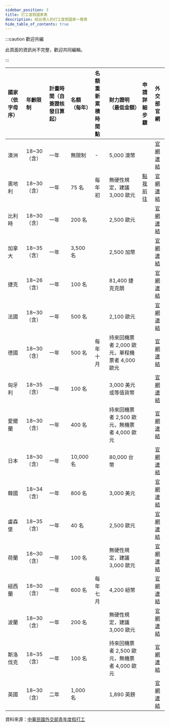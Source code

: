 ```yaml
---
sidebar_position: 3
title: 打工度假國家表
description: 給台灣人的打工度假國家一覽表
hide_table_of_contents: true
---
```


:::caution 歡迎共編

此頁面的資訊尚不完整，歡迎共同編輯。

::: 

| 國家（依字母序） | 年齡限制    | 計畫時間（自簽證核發日算起） | 名額（每年） | 名額重新累積時間點 | 財力證明（最低金額）                           | 申請詳細步驟 | 外交部官網                                                   |
| :--------------- | :---------- | :--------------------------- | :----------- | :----------------- | :--------------------------------------------- | :----------- | :----------------------------------------------------------- |
| 澳洲             | 18~30（含） | 一年                         | 無限制       | -                  | 5,000 澳幣                                     |              | [官網連結](https://www.youthtaiwan.net/WorkingHoliday/Cus_WHNation.aspx?n=6386&s=113469) |
| 奧地利           | 18~30（含） | 一年                         | 75 名        | 每年初             | 無硬性規定，建議 3,000 歐元                    |  [點我前往](/選擇國家/奧地利/奧地利打工度假/)         | [官網連結](https://www.youthtaiwan.net/WorkingHoliday/Cus_WHNation.aspx?n=5676&s=106361) |
| 比利時           | 18~30（含） | 一年                         | 200 名       |                    | 2,500 歐元                                     |              | [官網連結](https://www.youthtaiwan.net/WorkingHoliday/Cus_WHNation.aspx?n=5676&s=106357) |
| 加拿大           | 18~35（含） | 一年                         | 3,500 名     |                    | 2,500 加幣                                     |              | [官網連結](https://www.youthtaiwan.net/WorkingHoliday/Cus_WHNation.aspx?n=6386&s=113459) |
| 捷克             | 18~26（含） | 一年                         | 100 名       |                    | 81,400 捷克克朗                                |              | [官網連結](https://www.youthtaiwan.net/WorkingHoliday/Cus_WHNation.aspx?n=6386&s=113468) |
| 法國             | 18~30（含） | 一年                         | 500 名       |                    | 2,100 歐元                                     |              | [官網連結](https://www.youthtaiwan.net/WorkingHoliday/Cus_WHNation.aspx?n=5676&s=106367) |
| 德國             | 18~30（含） | 一年                         | 500 名       | 每年十月           | 持來回機票者 2,000 歐元，單程機票者 4,000 歐元 |              | [官網連結](https://www.youthtaiwan.net/WorkingHoliday/Cus_WHNation.aspx?n=5676&s=106356) |
| 匈牙利           | 18~35（含） | 一年                         | 100 名       |                    | 3,000 美元或等值貨幣                           |              | [官網連結](https://www.youthtaiwan.net/WorkingHoliday/Cus_WHNation.aspx?n=6386&s=113464) |
| 愛爾蘭           | 18~30（含） | 一年                         | 400 名       |                    | 持來回機票者 2,500 歐元，無機票者 4,000 歐元   |              | [官網連結](https://www.youthtaiwan.net/WorkingHoliday/Cus_WHNation.aspx?n=5676&s=106355) |
| 日本             | 18~30（含） | 一年                         | 10,000 名    |                    | 80,000 台幣                                    |              | [官網連結](https://www.youthtaiwan.net/WorkingHoliday/Cus_WHNation.aspx?n=6386&s=113471) |
| 韓國             | 18~34（含） | 一年                         | 800 名       |                    | 3,000 美元                                     |              | [官網連結](https://www.youthtaiwan.net/WorkingHoliday/Cus_WHNation.aspx?n=6386&s=113472) |
| 盧森堡           | 18~35（含） | 一年                         | 40 名        |                    | 2,500 歐元                                     |              | [官網連結](https://www.youthtaiwan.net/WorkingHoliday/Cus_WHNation.aspx?n=5676&s=106368) |
| 荷蘭             | 18~30（含） | 一年                         | 100 名       |                    | 無硬性規定，建議 3,000 歐元                    |              | [官網連結](https://www.youthtaiwan.net/WorkingHoliday/Cus_WHNation.aspx?n=6386&s=113475) |
| 紐西蘭           | 18~30（含） | 一年                         | 600 名       | 每年七月           | 4,200 紐幣                                     |              | [官網連結](https://www.youthtaiwan.net/WorkingHoliday/Cus_WHNation.aspx?n=6386&s=113470) |
| 波蘭             | 18~30（含） | 一年                         | 200 名       |                    | 無硬性規定，建議 3,000 歐元                    |              | [官網連結](https://www.youthtaiwan.net/WorkingHoliday/Cus_WHNation.aspx?n=6386&s=113466) |
| 斯洛伐克         | 18~35（含） | 一年                         | 100 名       |                    | 持來回機票者 2,500 歐元，無機票者 4,000 歐元   |              | [官網連結](https://www.youthtaiwan.net/WorkingHoliday/Cus_WHNation.aspx?n=6386&s=113465) |
| 英國             | 18~30（含） | 二年                         | 1,000 名     |                    | 1,890 英鎊                                     |              | [官網連結](https://www.youthtaiwan.net/WorkingHoliday/Cus_WHNation.aspx?n=5676&s=106354) |

資料來源：[中華民國外交部青年度假打工](https://www.youthtaiwan.net/WorkingHoliday/default.aspx)